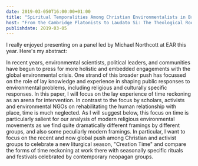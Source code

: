 ```yaml
---
date: 2019-03-050T16:00:00+01:00
title: "Spiritual Temporalities Among Christian Environmentalists in Britain in the Twenty-First Century"
host: "From the Cambridge Platonists to Laudato Si: The Theological Roots of Ecology. European Academy of Religion panel sponsored by the International Society for the Study of Religion, Nature and Culture"
publishdate: 2019-03-05
---
```


I really enjoyed presenting on a panel led by Michael Northcott at EAR this year. Here's my abstract:

In recent years, environmental scientists, political leaders, and communities have begun to press for more holistic and embedded engagements with the global environmental crisis. One strand of this broader push has focussed on the role of lay knowledge and experience in shaping public responses to environmental problems, including religious and culturally specific responses. In this paper, I will focus on the lay experience of time reckoning as an arena for intervention. In contrast to the focus by scholars, activists and environmental NGOs on rehabilitating the human relationship with place, time is much neglected. As I will suggest below, this focus on time is particularly salient for our analysis of modern religious environmental movements as we find quite dramatically different framings by different groups, and also some peculiarly modern framings. In particular, I want to focus on the recent and now global push among Christian and activist groups to celebrate a new liturgical season, "Creation Time" and compare the forms of time reckoning at work there with seasonally specific rituals and festivals celebrated by contemporary neopagan groups.